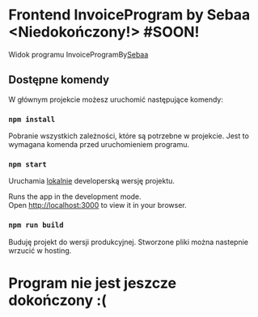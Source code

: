 # Frontend InvoiceProgram by Sebaa <Niedokończony!> #SOON!

Widok programu InvoiceProgramBy[Sebaa](https://github.com/SebaaK/invoice-program)

## Dostępne komendy

W głównym projekcie możesz uruchomić następujące komendy:


### `npm install`

Pobranie wszystkich zależności, które są potrzebne w projekcie. Jest to wymagana komenda przed uruchomieniem programu.

### `npm start`

Uruchamia [lokalnie](http://localhost:3000) developerską wersję projektu.

Runs the app in the development mode.\
Open [http://localhost:3000](http://localhost:3000) to view it in your browser.

### `npm run build`

Buduję projekt do wersji produkcyjnej. Stworzone pliki można nastepnie wrzucić w hosting. 

# Program nie jest jeszcze dokończony :(